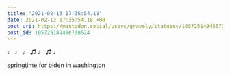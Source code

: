 ```yaml
---
title: "2021-02-13 17:35:54.18"
date: 2021-02-13 17:35:54.18 +00
post_uri: https://mastodon.social/users/gravely/statuses/105725149456738524
post_id: 105725149456738524
---
```

♩ ♩ ♩ ♫ ♩ ♫ ♩

springtime for biden in washington


